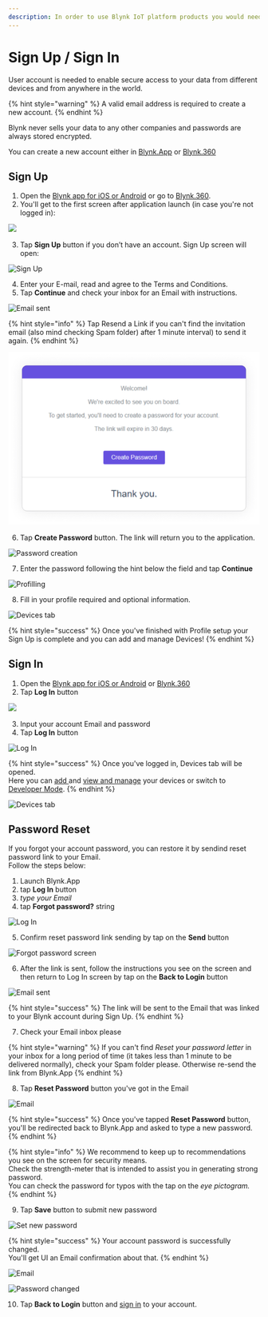 ```yaml
---
description: In order to use Blynk IoT platform products you would need an account.
---
```


# Sign Up / Sign In

User account is needed to enable secure access to your data from different devices and from anywhere in the world.

{% hint style="warning" %}
A valid email address is required to create a new account.
{% endhint %}

Blynk never sells your data to any other companies and passwords are always stored encrypted.

You can create a new account either in [Blynk.App](https://docs.blynk.io/en/platform-overview/products-and-services/products#blynk-app) or [Blynk.360](https://docs.blynk.io/en/platform-overview/products-and-services/products#blynk-360)



## **Sign Up**

1. Open the [Blynk app for iOS or Android](../downloads/blynk-apps-for-ios-and-android.md) or go to [Blynk.360](https://blynk.cloud).
2. You'll get to the first screen after application launch \(in case you're not logged in\):

![](https://user-images.githubusercontent.com/72790181/119364178-4fdf3f80-bcb7-11eb-9cd4-37461c57185c.png)


3. Tap **Sign Up** button if you don’t have an account. Sign Up screen will open:

![Sign Up](https://user-images.githubusercontent.com/72790181/119364346-78ffd000-bcb7-11eb-97de-796f62d69b2a.png)


4. Enter your E-mail, read and agree to the Terms and Conditions.  
5. Tap **Continue** and check your inbox for an Email with instructions.

![Email sent](https://user-images.githubusercontent.com/72790181/119364440-93d24480-bcb7-11eb-81fe-c052382d5f6e.png)


{% hint style="info" %}
Tap Resend a Link if you can't find the invitation email \(also mind checking Spam folder\) after 1 minute interval\) to send it again.
{% endhint %}

![Create Password E-mail button](../.gitbook/assets/create_password.png)

6. Tap **Create Password** button. The link will return you to the application.

![Password creation](https://user-images.githubusercontent.com/72790181/119364490-a2206080-bcb7-11eb-9221-b594e8aec99e.png)


7. Enter the password following the hint below the field and tap **Continue**

![Profilling](https://user-images.githubusercontent.com/72790181/119364574-b5333080-bcb7-11eb-85d1-9525c7eb7fbc.png)


8. Fill in your profile required and optional information.

![Devices tab](https://user-images.githubusercontent.com/72790181/119365261-6fc33300-bcb8-11eb-8ec4-835439478dda.png)


{% hint style="success" %}
Once you've finished with Profile setup your Sign Up is complete and you can add and manage Devices!
{% endhint %}





## Sign In

1. Open the [Blynk app for iOS or Android](../downloads/blynk-apps-for-ios-and-android.md) or [Blynk.360](https://blynk.cloud)
2. Tap **Log In** button

![](https://user-images.githubusercontent.com/72790181/119365340-8073a900-bcb8-11eb-9bd5-5f3cc78948f4.png)


3. Input your account Email and password  
4. Tap **Log In** button

![Log In](https://user-images.githubusercontent.com/72790181/119365363-87022080-bcb8-11eb-877d-a9964b36a398.png)


{% hint style="success" %}
Once you've logged in, Devices tab will be opened.   
Here you can [add ](../mobile-applications/device-management/add-new-device.md)and [view and manage](../mobile-applications/device-management/) your devices or switch to [Developer Mode](developer-mode.md).
{% endhint %}

![Devices tab](https://user-images.githubusercontent.com/72790181/119365416-92ede280-bcb8-11eb-8bd5-7b6c3ff9a979.png)






## Password Reset

If you forgot your account password, you can restore it by sendind reset password link to your Email.  
Follow the steps below:

1. Launch Blynk.App
2. tap **Log In** button
3. _type your Email_
4. tap **Forgot password?** string

![Log In](https://user-images.githubusercontent.com/72790181/119365430-984b2d00-bcb8-11eb-9886-ccc21be14284.png)




5. Confirm reset password link sending by tap on the **Send** button 

![Forgot password screen](https://user-images.githubusercontent.com/72790181/119365594-be70cd00-bcb8-11eb-9865-b7fc91e3e23a.png)




6. After the link is sent, follow the instructions you see on the screen and then return to Log In screen by tap on the **Back to Login** button

![Email sent](https://user-images.githubusercontent.com/72790181/119365677-da746e80-bcb8-11eb-8a2b-ebf88b0dcb59.png)




{% hint style="success" %}
The link will be sent to the Email that was linked to your Blynk account during Sign Up.
{% endhint %}

7. Check your Email inbox please

{% hint style="warning" %}
If you can't find _Reset your password letter_ in your inbox for a long period of time \(it takes less than 1 minute to be delivered normally\), check your Spam folder please. Otherwise re-send the link from Blynk.App
{% endhint %}

8. Tap **Reset Password** button you've got in the Email

![Email](https://user-images.githubusercontent.com/72790181/119365776-f415b600-bcb8-11eb-878e-82d79f5f52e1.png)




{% hint style="success" %}
Once you've tapped **Reset Password** button, you'll be redirected back to Blynk.App and asked to type a new password.
{% endhint %}

{% hint style="info" %}
We recommend to keep up to recommendations you see on the screen for security means.  
Check the strength-meter that is intended to assist you in generating strong password.  
You can check the password for typos with the tap on the _eye pictogram._
{% endhint %}

9. Tap **Save** button to submit new password  


![Set new password](https://user-images.githubusercontent.com/72790181/119365819-01cb3b80-bcb9-11eb-8e9d-fcae1bc817ba.png)


{% hint style="success" %}
Your account password is successfully changed.  
You'll get UI an Email confirmation about that.
{% endhint %}

![Email](https://user-images.githubusercontent.com/72790181/119366036-37702480-bcb9-11eb-9edd-be37c6b6d34c.png)


![Password changed](https://user-images.githubusercontent.com/72790181/119366118-4c4cb800-bcb9-11eb-8047-c686c82dc74e.png)


10. Tap **Back to Login** button and [sign in](https://docs.blynk.io/en/getting-started/untitled#sign-in) to your account.

